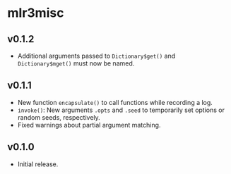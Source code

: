 # mlr3misc

## v0.1.2

* Additional arguments passed to `Dictionary$get()` and `Dictionary$mget()`
  must now be named.

## v0.1.1

* New function `encapsulate()` to call functions while recording a log.
* `invoke()`: New arguments `.opts` and `.seed` to temporarily set options or
  random seeds, respectively.
* Fixed warnings about partial argument matching.

## v0.1.0

* Initial release.
